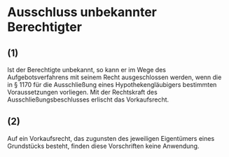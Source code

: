 # Ausschluss unbekannter Berechtigter



## (1)

 Ist der Berechtigte unbekannt, so kann er im Wege des Aufgebotsverfahrens mit seinem Recht ausgeschlossen werden, wenn die in § 1170 für die Ausschließung eines Hypothekengläubigers bestimmten Voraussetzungen vorliegen. Mit der Rechtskraft des Ausschließungsbeschlusses erlischt das Vorkaufsrecht.

## (2)

 Auf ein Vorkaufsrecht, das zugunsten des jeweiligen Eigentümers eines Grundstücks besteht, finden diese Vorschriften keine Anwendung. 

